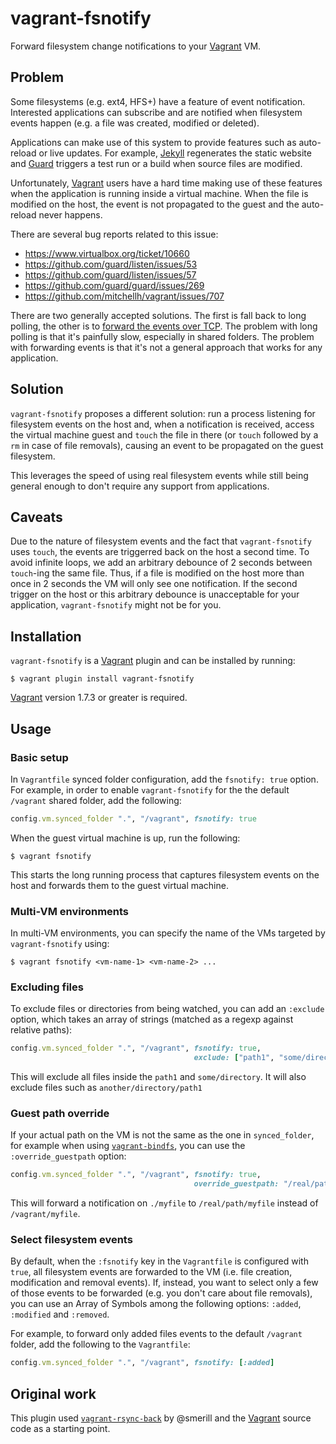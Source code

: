 vagrant-fsnotify
================

Forward filesystem change notifications to your [Vagrant][vagrant] VM.

Problem
-------

Some filesystems (e.g. ext4, HFS+) have a feature of event notification.
Interested applications can subscribe and are notified when filesystem events
happen (e.g. a file was created, modified or deleted).

Applications can make use of this system to provide features such as auto-reload
or live updates. For example, [Jekyll][jekyll] regenerates the static website
and [Guard][guard] triggers a test run or a build when source files are
modified.

Unfortunately, [Vagrant][vagrant] users have a hard time making use of these
features when the application is running inside a virtual machine. When the file
is modified on the host, the event is not propagated to the guest and the
auto-reload never happens.

There are several bug reports related to this issue:

- <https://www.virtualbox.org/ticket/10660>
- <https://github.com/guard/listen/issues/53>
- <https://github.com/guard/listen/issues/57>
- <https://github.com/guard/guard/issues/269>
- <https://github.com/mitchellh/vagrant/issues/707>

There are two generally accepted solutions. The first is fall back to long
polling, the other is to
[forward the events over TCP][forwarding-file-events-over-tcp]. The problem with
long polling is that it's painfully slow, especially in shared folders. The
problem with forwarding events is that it's not a general approach that works
for any application.

Solution
--------

`vagrant-fsnotify` proposes a different solution: run a process listening for
filesystem events on the host and, when a notification is received, access the
virtual machine guest and `touch` the file in there (or `touch` followed by a
`rm` in case of file removals), causing an event to be propagated on the guest
filesystem.

This leverages the speed of using real filesystem events while still being
general enough to don't require any support from applications.

Caveats
-------

Due to the nature of filesystem events and the fact that `vagrant-fsnotify` uses
`touch`, the events are triggerred back on the host a second time.  To avoid
infinite loops, we add an arbitrary debounce of 2 seconds between `touch`-ing
the same file. Thus, if a file is modified on the host more than once in 2
seconds the VM will only see one notification.  If the second trigger on the
host or this arbitrary debounce is unacceptable for your application,
`vagrant-fsnotify` might not be for you.

Installation
------------

`vagrant-fsnotify` is a [Vagrant][vagrant] plugin and can be installed by
running:

```console
$ vagrant plugin install vagrant-fsnotify
```

[Vagrant][vagrant] version 1.7.3 or greater is required.

Usage
-----

### Basic setup

In `Vagrantfile` synced folder configuration, add the `fsnotify: true`
option. For example, in order to enable `vagrant-fsnotify` for the the default
`/vagrant` shared folder, add the following:

```ruby
config.vm.synced_folder ".", "/vagrant", fsnotify: true
```

When the guest virtual machine is up, run the following:

```console
$ vagrant fsnotify
```

This starts the long running process that captures filesystem events on the host
and forwards them to the guest virtual machine.

### Multi-VM environments

In multi-VM environments, you can specify the name of the VMs targeted by
`vagrant-fsnotify` using:

```console
$ vagrant fsnotify <vm-name-1> <vm-name-2> ...
```

### Excluding files

To exclude files or directories from being watched, you can add an `:exclude`
option, which takes an array of strings (matched as a regexp against relative
paths):

```ruby
config.vm.synced_folder ".", "/vagrant", fsnotify: true,
                                         exclude: ["path1", "some/directory"]
```

This will exclude all files inside the `path1` and `some/directory`. It will
also exclude files such as `another/directory/path1`

### Guest path override

If your actual path on the VM is not the same as the one in `synced_folder`, for
example when using [`vagrant-bindfs`][vagrant-bindfs], you can use the
`:override_guestpath` option:

```ruby
config.vm.synced_folder ".", "/vagrant", fsnotify: true,
                                         override_guestpath: "/real/path"
```

This will forward a notification on `./myfile` to `/real/path/myfile` instead of
`/vagrant/myfile`.

### Select filesystem events

By default, when the `:fsnotify` key in the `Vagrantfile` is configured with
`true`, all filesystem events are forwarded to the VM (i.e. file creation,
modification and removal events). If, instead, you want to select only a few of
those events to be forwarded (e.g. you don't care about file removals), you can
use an Array of Symbols among the following options: `:added`, `:modified` and
`:removed`.

For example, to forward only added files events to the default `/vagrant`
folder, add the following to the `Vagrantfile`:

```ruby
config.vm.synced_folder ".", "/vagrant", fsnotify: [:added]
```


Original work
-------------

This plugin used [`vagrant-rsync-back`][vagrant-rsync-back] by @smerill and the
[Vagrant][vagrant] source code as a starting point.

[vagrant]: https://www.vagrantup.com/
[jekyll]: http://jekyllrb.com/
[guard]: http://guardgem.org/
[forwarding-file-events-over-tcp]: https://github.com/guard/listen#forwarding-file-events-over-tcp
[vagrant-bindfs]: https://github.com/gael-ian/vagrant-bindfs
[vagrant-rsync-back]: https://github.com/smerrill/vagrant-rsync-back
